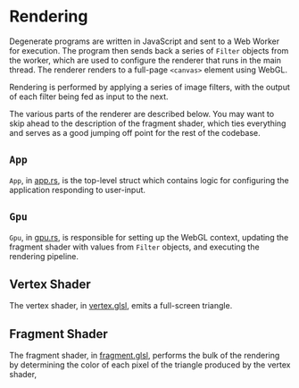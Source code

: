 Rendering
=========

Degenerate programs are written in JavaScript and sent to a Web Worker for
execution. The program then sends back a series of `Filter` objects from the
worker, which are used to configure the renderer that runs in the main thread.
The renderer renders to a full-page `<canvas>` element using WebGL.

Rendering is performed by applying a series of image filters, with the output
of each filter being fed as input to the next.

The various parts of the renderer are described below. You may want to skip
ahead to the description of the fragment shader, which ties everything and
serves as a good jumping off point for the rest of the codebase.

`App`
-----

`App`, in [app.rs](https://github.com/casey/degenerate/blob/master/src/app.rs),
is the top-level struct which contains logic for configuring the application
responding to user-input.

`Gpu`
-----

`Gpu`, in [gpu.rs](https://github.com/casey/degenerate/blob/master/src/gpu.rs),
is responsible for setting up the WebGL context, updating the fragment shader
with values from `Filter` objects, and executing the rendering pipeline.

Vertex Shader
-------------

The vertex shader, in
[vertex.glsl](https://github.com/casey/degenerate/blob/master/src/vertex.glsl),
emits a full-screen triangle.

Fragment Shader
---------------

The fragment shader, in
[fragment.glsl](https://github.com/casey/degenerate/blob/master/src/fragment.glsl),
performs the bulk of the rendering by determining the color of each pixel of
the triangle produced by the vertex shader,
